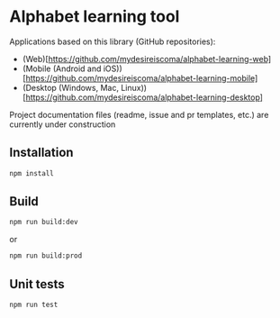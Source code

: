 # Alphabet learning tool

Applications based on this library (GitHub repositories):
- (Web)[https://github.com/mydesireiscoma/alphabet-learning-web]
- (Mobile (Android and iOS))[https://github.com/mydesireiscoma/alphabet-learning-mobile]
- (Desktop (Windows, Mac, Linux))[https://github.com/mydesireiscoma/alphabet-learning-desktop]

Project documentation files (readme, issue and pr templates, etc.) are currently under construction

## Installation
```bash
npm install
```

## Build
```bash
npm run build:dev
```
or
```bash
npm run build:prod
```

## Unit tests
```bash
npm run test
```
